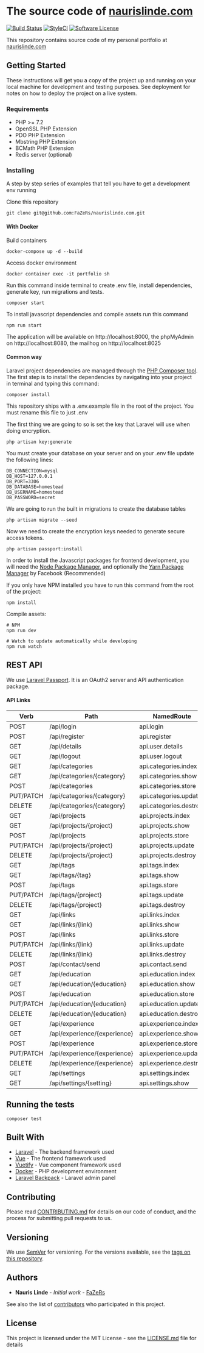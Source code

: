 # The source code of [naurislinde.com](https://naurislinde.com)

[![Build Status](https://img.shields.io/travis/FaZeRs/naurislinde.com/master.svg?style=flat-square)](https://travis-ci.org/FaZeRs/naurislinde.com)
[![StyleCI](https://styleci.io/repos/130983433/shield)](https://styleci.io/repos/130983433)
[![Software License](https://img.shields.io/badge/license-MIT-brightgreen.svg?style=flat-square)](LICENSE.md)

This repository contains source code of my personal portfolio at [naurislinde.com](https://naurislinde.com)

## Getting Started

These instructions will get you a copy of the project up and running on your local machine for development and testing purposes. See deployment for notes on how to deploy the project on a live system.

### Requirements

- PHP >= 7.2
- OpenSSL PHP Extension
- PDO PHP Extension
- Mbstring PHP Extension
- BCMath PHP Extension
- Redis server (optional)

### Installing

A step by step series of examples that tell you have to get a development env running

Clone this repository
```
git clone git@github.com:FaZeRs/naurislinde.com.git
```

#### With Docker

Build containers
```
docker-compose up -d --build
```

Access docker environment
```
docker container exec -it portfolio sh
```

Run this command inside terminal to create .env file, install dependencies, generate key, run migrations and tests. 
```
composer start
```

To install javascript dependencies and compile assets run this command
```
npm run start
```

The application will be available on http://localhost:8000, the phpMyAdmin on http://localhost:8080, the mailhog on http://localhost:8025

#### Common way

Laravel project dependencies are managed through the [PHP Composer tool](https://getcomposer.org/). The first step is to install the dependencies by navigating into your project in terminal and typing this command:
```
composer install
```

This repository ships with a .env.example file in the root of the project. You must rename this file to just .env

The first thing we are going to so is set the key that Laravel will use when doing encryption.
```
php artisan key:generate
```

You must create your database on your server and on your .env file update the following lines:
```
DB_CONNECTION=mysql
DB_HOST=127.0.0.1
DB_PORT=3306
DB_DATABASE=homestead
DB_USERNAME=homestead
DB_PASSWORD=secret
```

We are going to run the built in migrations to create the database tables
```
php artisan migrate --seed
```

Now we need to create the encryption keys needed to generate secure access tokens.
```
php artisan passport:install
```

In order to install the Javascript packages for frontend development, you will need the [Node Package Manager](https://www.npmjs.com/), and optionally the [Yarn Package Manager](https://yarnpkg.com/lang/en/) by Facebook (Recommended)

If you only have NPM installed you have to run this command from the root of the project:
```
npm install
```

Compile assets:
```
# NPM
npm run dev

# Watch to update automatically while developing
npm run watch
```

## REST API

We use [Laravel Passport](https://laravel.com/docs/master/passport). It is an OAuth2 server and API authentication package.

#### API Links

Verb | Path | NamedRoute | Controller | Action | Middleware
--- | --- | --- | --- | --- | ---
POST      | /api/login                  | api.login              | \App\Http\Controllers\Api\LoginController      | login      | -
POST      | /api/register               | api.register           | \App\Http\Controllers\Api\RegisterController   | register   | -
GET       | /api/details                | api.user.details       | \App\Http\Controllers\Api\UserController       | details    | auth:api
GET       | /api/logout                 | api.user.logout        | \App\Http\Controllers\Api\UserController       | logout     | auth:api
GET       | /api/categories             | api.categories.index   | \App\Http\Controllers\Api\CategoryController   | index      | -
GET       | /api/categories/{category}  | api.categories.show    | \App\Http\Controllers\Api\CategoryController   | show       | -
POST      | /api/categories             | api.categories.store   | \App\Http\Controllers\Api\CategoryController   | store      | api_admin
PUT/PATCH | /api/categories/{category}  | api.categories.update  | \App\Http\Controllers\Api\CategoryController   | update     | api_admin
DELETE    | /api/categories/{category}  | api.categories.destroy | \App\Http\Controllers\Api\CategoryController   | destroy    | api_admin
GET       | /api/projects               | api.projects.index     | \App\Http\Controllers\Api\ProjectController    | index      | -
GET       | /api/projects/{project}     | api.projects.show      | \App\Http\Controllers\Api\ProjectController    | show       | -
POST      | /api/projects               | api.projects.store     | \App\Http\Controllers\Api\ProjectController    | store      | api_admin
PUT/PATCH | /api/projects/{project}     | api.projects.update    | \App\Http\Controllers\Api\ProjectController    | update     | api_admin
DELETE    | /api/projects/{project}     | api.projects.destroy   | \App\Http\Controllers\Api\ProjectController    | destroy    | api_admin
GET       | /api/tags                   | api.tags.index         | \App\Http\Controllers\Api\TagController        | index      | -
GET       | /api/tags/{tag}             | api.tags.show          | \App\Http\Controllers\Api\TagController        | show       | -
POST      | /api/tags                   | api.tags.store         | \App\Http\Controllers\Api\TagController        | store      | api_admin
PUT/PATCH | /api/tags/{project}         | api.tags.update        | \App\Http\Controllers\Api\TagController        | update     | api_admin
DELETE    | /api/tags/{project}         | api.tags.destroy       | \App\Http\Controllers\Api\TagController        | destroy    | api_admin
GET       | /api/links                  | api.links.index        | \App\Http\Controllers\Api\LinkController       | index      | -
GET       | /api/links/{link}           | api.links.show         | \App\Http\Controllers\Api\LinkController       | show       | -
POST      | /api/links                  | api.links.store        | \App\Http\Controllers\Api\LinkController       | store      | api_admin
PUT/PATCH | /api/links/{link}           | api.links.update       | \App\Http\Controllers\Api\LinkController       | update     | api_admin
DELETE    | /api/links/{link}           | api.links.destroy      | \App\Http\Controllers\Api\LinkController       | destroy    | api_admin
POST      | /api/contact/send           | api.contact.send       | \App\Http\Controllers\Api\ContactController    | send       | -
GET       | /api/education              | api.education.index    | \App\Http\Controllers\Api\EducationController  | index      | -
GET       | /api/education/{education}  | api.education.show     | \App\Http\Controllers\Api\EducationController  | show       | -
POST      | /api/education              | api.education.store    | \App\Http\Controllers\Api\EducationController  | store      | api_admin
PUT/PATCH | /api/education/{education}  | api.education.update   | \App\Http\Controllers\Api\EducationController  | update     | api_admin
DELETE    | /api/education/{education}  | api.education.destroy  | \App\Http\Controllers\Api\EducationController  | destroy    | api_admin
GET       | /api/experience             | api.experience.index   | \App\Http\Controllers\Api\ExperienceController | index      | -
GET       | /api/experience/{experience}| api.experience.show    | \App\Http\Controllers\Api\ExperienceController | show       | -
POST      | /api/experience             | api.experience.store   | \App\Http\Controllers\Api\ExperienceController | store      | api_admin
PUT/PATCH | /api/experience/{experience}| api.experience.update  | \App\Http\Controllers\Api\ExperienceController | update     | api_admin
DELETE    | /api/experience/{experience}| api.experience.destroy | \App\Http\Controllers\Api\ExperienceController | destroy    | api_admin  
GET       | /api/settings               | api.settings.index     | \App\Http\Controllers\Api\SettingController    | index      | -
GET       | /api/settings/{setting}     | api.settings.show      | \App\Http\Controllers\Api\SettingController    | show       | -


## Running the tests

```
composer test
```


## Built With

* [Laravel](https://laravel.com/) - The backend framework used
* [Vue](https://vuejs.org) - The frontend framework used
* [Vuetify](https://vuetifyjs.com) - Vue component framework used
* [Docker](https://www.docker.com/) - PHP development environment
* [Laravel Backpack](https://backpackforlaravel.com/) - Laravel admin panel

## Contributing

Please read [CONTRIBUTING.md](CONTRIBUTING.md) for details on our code of conduct, and the process for submitting pull requests to us.

## Versioning

We use [SemVer](http://semver.org/) for versioning. For the versions available, see the [tags on this repository](https://github.com/FaZeRs/naurislinde.com/tags). 

## Authors

* **Nauris Linde** - *Initial work* - [FaZeRs](https://github.com/FaZeRs)

See also the list of [contributors](https://github.com/FaZeRs/naurislinde.com/contributors) who participated in this project.

## License

This project is licensed under the MIT License - see the [LICENSE.md](LICENSE.md) file for details
